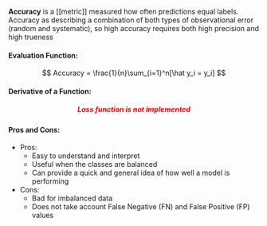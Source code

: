**Accuracy** is a [[metric]] measured how often predictions equal labels. Accuracy as describing a combination of both types of observational error (random and systematic), so high accuracy requires both high precision and high trueness

#### Evaluation Function:
$$
Accuracy = \frac{1}{n}\sum_{i=1}^n[\hat y_i = y_i]
$$

#### Derivative of a Function:
<h5 align='center' style='color:red'>Loss function is not implemented</h5>

#### Pros and Cons:

* Pros:
	* Easy to understand and interpret
	* Useful when the classes are balanced
	* Can provide a quick and general idea of how well a model is performing
* Cons:
	* Bad for imbalanced data
	* Does not take account False Negative (FN) and False Positive (FP) values